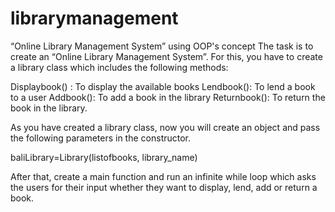 # librarymanagement
“Online Library Management System” using OOP's concept
The task is to create an “Online Library Management System”. For this, you have to create a library class which includes the following methods:

Displaybook() : To display the available books
Lendbook(): To lend a book to a user
Addbook(): To add a book in the library
Returnbook(): To return the book in the library.

As you have created a library class, now you will create an object and pass the following parameters in the constructor.

baliLibrary=Library(listofbooks, library_name)

After that, create a main function and run an infinite while loop which asks the users for their input whether they want to display, lend, add or return a book.
